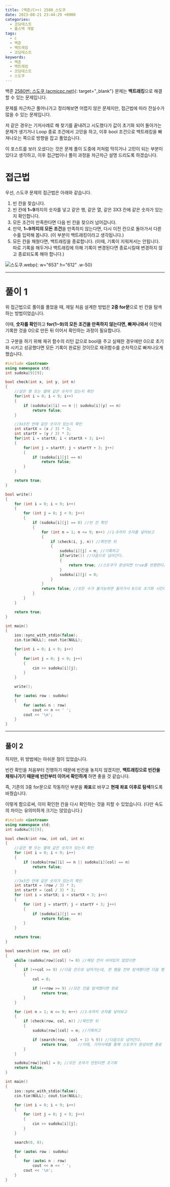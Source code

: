 ```yaml
---
title: (백준/C++) 2580_스도쿠
date: 2023-08-21 23:44:29 +0900
categories:
  - 코딩테스트
  - 풀스택 개발
tags:
  - c
  - 백준
  - 백트래킹
  - 코딩테스트
keywords:
  - 백준
  - 백트래킹
  - 코딩테스트
  - 스도쿠
---
```


백준 [2580번: 스도쿠 (acmicpc.net)](https://www.acmicpc.net/problem/2580){: target="_blank"} 문제는 <span class="keyword">**백트래킹**</span>으로 해결할 수 있는 문제입니다.

문제를 차근차근 풀어나가고 정리해보면 어렵지 않은 문제지만, 접근법에 따라 잔실수가 많을 수 있는 문제입니다.

저 같은 경우는 기저사례로 해 찾기를 끝내려고 시도했다가 값이 초기화 되어 돌아가는 문제가 생기거나 Loop 종료 조건에서 고민을 하고, 이후 bool 조건으로 백트래킹을 빠져나오는 쪽으로 방향을 잡고 풀었습니다.

이 포스트를 보러 오셨다는 것은 문제 풀이 도중에 저처럼 막히거나 고민이 되는 부분이 있다고 생각하고, 이후 접근법이나 풀이 과정을 차근차근 설명 드리도록 하겠습니다.

# 접근법

우선, 스도쿠 문제의 접근법은 아래와 같습니다.

1. <span class="font_highlight">빈 칸</span>을 찾습니다.
2. 빈 칸에 **1~9**까지의 숫자를 넣고 같은 행, 같은 열, 같은 3X3 칸에 <span class="font_highlight">같은 숫자가 있는지 확인</span>합니다.
3. 모든 조건이 만족한다면 다음 빈 칸을 찾으러 넘어갑니다.
4. 만약, **1~9까지의 모든 조건**을 만족하지 않는다면, <span class="font_highlight">다시 이전 칸으로 돌아가서 다른 수를 입력</span>해 봅니다. (이 부분이 <span class="keyword">백트래킹</span>이라고 생각됩니다.)
5. 모든 칸을 채웠다면, 백트래킹을 종료합니다. (이때, 기록이 지워져서는 안됩니다. 따로 기록을 해두거나 백트래킹에 의해 기록이 변경된다면 종료시킬때 변경하지 않고 종료되도록 해야 합니다.)

![스도쿠.webp](https://i.postimg.cc/CKy0FNph/image.webp){: w="653" h="612" .w-50}

---

# 풀이 1

위 접근법으로 풀이를 풀었을 때, 제일 처음 설계한 방법은 **2중 for문**으로 빈 칸을 탐색하는 방법이었습니다.

이때, **숫자를 확인**하고 **for(1~9)의 모든 조건을 만족하지 않는다면, 빠져나와서** 이전에 기록한 것을 0으로 만든 뒤 이어서 확인하는 과정이 필요합니다.

그 구분을 하기 위해 재귀 함수의 리턴 값으로 bool을 주고 실패한 경우에만 0으로 초기화 시키고 성공했다면 모든 기록이 완료된 것이므로 재귀함수를 순차적으로 빠져나오게 했습니다.

```cpp
#include <iostream>
using namespace std;
int sudoku[9][9];

bool check(int x, int y, int n)
{
    //같은 행 또는 열에 같은 숫자가 있는지 확인
    for(int i = 0; i < 9; i++)
    {
        if (sudoku[x][i] == n || sudoku[i][y] == n)
            return false;
    }

    //3x3칸 안에 같은 숫자가 있는지 확인
    int startX = (x / 3) * 3;
    int startY = (y / 3) * 3;
    for(int i = startX; i < startX + 3; i++)
    {
        for(int j = startY; j < startY + 3; j++)
        {
            if (sudoku[i][j] == n)
                return false;
        }
    }

    return true;
}

bool write()
{
    for (int i = 0; i < 9; i++)
    {
        for (int j = 0; j < 9; j++)
        {
            if (sudoku[i][j] == 0) //빈 칸 확인
            {
                for (int n = 1; n <= 9; n++) //1-9까지 숫자를 넣어보고
                {
                    if (check(i, j, n)) //확인한 뒤
                    {
                        sudoku[i][j] = n; //기록하고
                        if(write()) //다음으로 넘어간다.
                        {
                            return true; //스도쿠가 완성되면 true를 반환한다.
                        }
                        sudoku[i][j] = 0;
                    }
                }
                return false; //모든 수가 불가능하면 돌아가서 0으로 초기화 시킨다.
            }
        }
    }

    return true;
}

int main()
{
    ios::sync_with_stdio(false);
    cin.tie(NULL); cout.tie(NULL);

    for(int i = 0; i < 9; i++)
    {
        for(int j = 0; j < 9; j++)
        {
            cin >> sudoku[i][j];
        }
    }

    write();

    for (auto& row : sudoku)
    {
        for (auto& n : row)
            cout << n << ' ';
        cout << '\n';
    }
}
```

---

## 풀이 2

하지만, 위 방법에는 아쉬운 점이 있었습니다.

빈칸 확인을 처음부터 진행하기 때문에 빈칸을 놓치지 않겠지만, **백트래킹으로 빈칸을 채워나가기 때문에 빈칸부터 이어서 확인하게** 하면 좋을 것 같습니다.

즉, 기존의 3중 for문으로 작동하던 부분을 **좌표**로 바꾸고 **현재 좌표 이후로 탐색**하도록 바꿨습니다.

이렇게 함으로써, 이미 확인한 칸을 다시 확인하는 것을 피할 수 있었습니다. (다만 속도의 차이는 유의미하게 크기는 않았습니다.)

```cpp
#include <iostream>
using namespace std;
int sudoku[9][9];

bool check(int row, int col, int n)
{
    //같은 행 또는 열에 같은 숫자가 있는지 확인
    for (int i = 0; i < 9; i++)
    {
        if (sudoku[row][i] == n || sudoku[i][col] == n)
            return false;
    }

    //3x3칸 안에 같은 숫자가 있는지 확인
    int startX = (row / 3) * 3;
    int startY = (col / 3) * 3;
    for (int i = startX; i < startX + 3; i++)
    {
        for (int j = startY; j < startY + 3; j++)
        {
            if (sudoku[i][j] == n)
                return false;
        }
    }

    return true;
}

bool search(int row, int col)
{
    while (sudoku[row][col] != 0) //해당 칸이 비어있지 않았다면
    {
        if (++col >= 9) //다음 칸으로 넘어가는데, 한 행을 전부 탐색했다면 다음 행을 탐색한다.
        {
            col = 0;

            if (++row >= 9) //모든 칸을 탐색했다면 완료
                return true;
        }
    }

    for (int n = 1; n <= 9; n++) //1-9까지 숫자를 넣어보고
    {
        if (check(row, col, n)) //확인한 뒤
        {
            sudoku[row][col] = n; //기록하고

            if (search(row, (col + 1) % 9)) //다음으로 넘어간다.
                return true;    //이때, 기저사례를 통해 스도쿠가 완성되면 종료
        }
    }

    sudoku[row][col] = 0; //모든 숫자가 안된다면 초기화
    return false;
}

int main()
{
    ios::sync_with_stdio(false);
    cin.tie(NULL); cout.tie(NULL);

    for (int i = 0; i < 9; i++)
    {
        for (int j = 0; j < 9; j++)
        {
            cin >> sudoku[i][j];
        }
    }

    search(0, 0);

    for (auto& row : sudoku)
    {
        for (auto& n : row)
            cout << n << ' ';
        cout << '\n';
    }
}
```